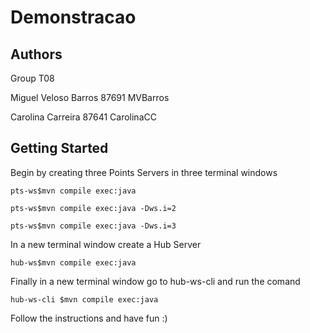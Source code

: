 # Demonstracao


## Authors

Group T08

Miguel Veloso Barros 87691 MVBarros

Carolina Carreira 87641 CarolinaCC

## Getting Started

Begin by creating three Points Servers in three terminal windows

```
pts-ws$mvn compile exec:java

pts-ws$mvn compile exec:java -Dws.i=2

pts-ws$mvn compile exec:java -Dws.i=3
```

In a new terminal window create a Hub Server

```
hub-ws$mvn compile exec:java

```

Finally in a new terminal window go to hub-ws-cli and run the comand

```
hub-ws-cli $mvn compile exec:java

```

Follow the instructions and have fun :)
